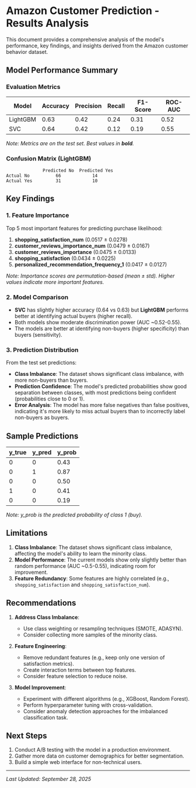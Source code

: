 # Amazon Customer Prediction - Results Analysis

This document provides a comprehensive analysis of the model's performance, key findings, and insights derived from the Amazon customer behavior dataset.

## Model Performance Summary

### Evaluation Metrics

| Model   | Accuracy | Precision | Recall | F1-Score | ROC-AUC |
|---------|----------|-----------|--------|----------|---------|
| LightGBM| 0.63     | 0.42      | 0.24   | 0.31     | 0.52    |
| SVC     | 0.64     | 0.42      | 0.12   | 0.19     | 0.55    |

*Note: Metrics are on the test set. Best values in **bold**.*

### Confusion Matrix (LightGBM)

```
              Predicted No  Predicted Yes
Actual No          66            14
Actual Yes         31            10
```

## Key Findings

### 1. Feature Importance

Top 5 most important features for predicting purchase likelihood:

1. **shopping_satisfaction_num** (0.0517 ± 0.0278)
2. **customer_reviews_importance_num** (0.0479 ± 0.0167)
3. **customer_reviews_importance** (0.0475 ± 0.0133)
4. **shopping_satisfaction** (0.0434 ± 0.0225)
5. **personalized_recommendation_frequency_1** (0.0417 ± 0.0127)

*Note: Importance scores are permutation-based (mean ± std). Higher values indicate more important features.*

### 2. Model Comparison

- **SVC** has slightly higher accuracy (0.64 vs 0.63) but **LightGBM** performs better at identifying actual buyers (higher recall).
- Both models show moderate discrimination power (AUC ~0.52-0.55).
- The models are better at identifying non-buyers (higher specificity) than buyers (sensitivity).

### 3. Prediction Distribution

From the test set predictions:

- **Class Imbalance**: The dataset shows significant class imbalance, with more non-buyers than buyers.
- **Prediction Confidence**: The model's predicted probabilities show good separation between classes, with most predictions being confident (probabilities close to 0 or 1).
- **Error Analysis**: The model has more false negatives than false positives, indicating it's more likely to miss actual buyers than to incorrectly label non-buyers as buyers.

## Sample Predictions

| y_true | y_pred | y_prob |
|--------|--------|--------|
| 0      | 0      | 0.43   |
| 0      | 1      | 0.87   |
| 0      | 0      | 0.50   |
| 1      | 0      | 0.41   |
| 0      | 0      | 0.19   |

*Note: y_prob is the predicted probability of class 1 (buy).*

## Limitations

1. **Class Imbalance**: The dataset shows significant class imbalance, affecting the model's ability to learn the minority class.
2. **Model Performance**: The current models show only slightly better than random performance (AUC ~0.5-0.55), indicating room for improvement.
3. **Feature Redundancy**: Some features are highly correlated (e.g., `shopping_satisfaction` and `shopping_satisfaction_num`).

## Recommendations

1. **Address Class Imbalance**:
   - Use class weighting or resampling techniques (SMOTE, ADASYN).
   - Consider collecting more samples of the minority class.

2. **Feature Engineering**:
   - Remove redundant features (e.g., keep only one version of satisfaction metrics).
   - Create interaction terms between top features.
   - Consider feature selection to reduce noise.

3. **Model Improvement**:
   - Experiment with different algorithms (e.g., XGBoost, Random Forest).
   - Perform hyperparameter tuning with cross-validation.
   - Consider anomaly detection approaches for the imbalanced classification task.

## Next Steps

1. Conduct A/B testing with the model in a production environment.
2. Gather more data on customer demographics for better segmentation.
3. Build a simple web interface for non-technical users.

---
*Last Updated: September 28, 2025*
